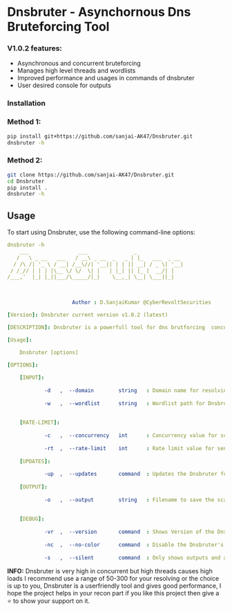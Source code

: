 # Dnsbruter - Asynchornous Dns Bruteforcing Tool


### V1.0.2 features:

- Asynchronous and concurrent bruteforcing
- Manages high level threads and wordlists
- Improved performance and usages in commands of dnsbruter
- User desired console for outputs

### Installation



### Method 1:

   ```bash
   pip install git+https://github.com/sanjai-AK47/Dnsbruter.git
   dnsbruter -h
   ```

### Method 2:
   ```bash
   git clone https://github.com/sanjai-AK47/Dnsbruter.git
   cd Dnsbruter
   pip install .
   dnsbruter -h
   ```


## Usage

To start using Dnsbruter, use the following command-line options:

```yaml
dnsbruter -h                                
    ___                ___               _               
   /   \ _ __   ___   / __\ _ __  _   _ | |_   ___  _ __ 
  / /\ /| '_ \ / __| /__\//| '__|| | | || __| / _ \| '__|
 / /_// | | | |\__ \/ \/  \| |   | |_| || |_ |  __/| |   
/___,'  |_| |_||___/\_____/|_|    \__,_| \__| \___||_|   
                                                         

    
                     Author : D.SanjaiKumar @CyberRevoltSecurities

[Version]: Dnsbruter current version v1.0.2 (latest)

[DESCRIPTION]: Dnsbruter is a powerfull tool for dns brutforcing  concurrently

[Usage]: 

    Dnsbruter [options]
    
[OPTIONS]: 

    [INPUT]:
    
            -d   ,  --domain        string   : Domain name for resolving subdomains.
            
            -w   ,  --wordlist      string   : Wordlist path for Dnsbruter.
            
             
    [RATE-LIMIT]: 
        
            -c   ,  --concurrency   int      : Concurrency value for scans.
            
            -rt  ,  --rate-limit    int      : Rate limit value for sending packets to port scans.
                        
    [UPDATES]: 
    
            -up  ,  --updates       command  : Updates the Dnsbruter for larest version (required: pip to be installed) 
            
    [OUTPUT]: 
    
            -o   ,  --output        string   : Filename to save the scans outputs. 
            
    
    [DEBUG]: 
                
            -vr  ,  --version       command  : Shows Version of the Dnsbruter and exits:
            
            -nc  ,  --no-color      command  : Disable the Dnsbruter's colorised CLI outputs and info.
            
            -s   ,  --silent        command  : Only shows outputs and avoid other info. 

```

**INFO:** Dnsbruter is very high in concurrent but high threads causes high loads I recommend use a range of 50-300 for your resolving or the choice is up to you, Dnsbruter is a userfriendly tool and gives good performance, I hope the project
helps in your recon part if you like this project then give a ⭐ to show your support on it.
